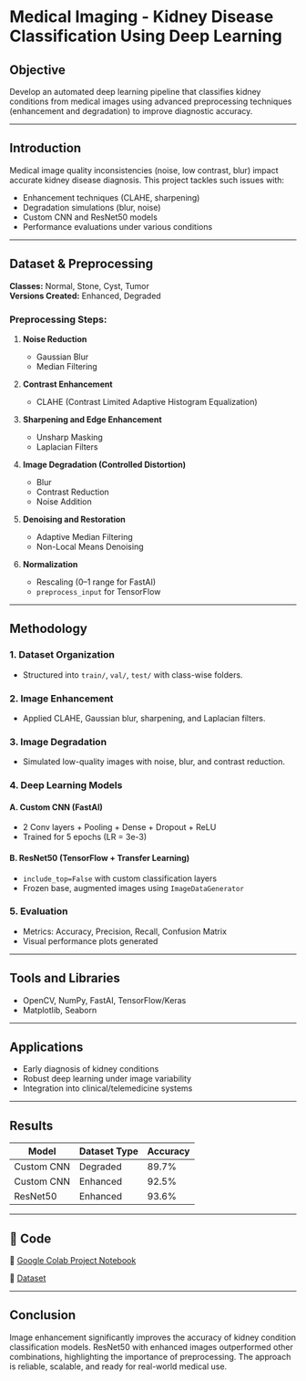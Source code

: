 # Medical Imaging - Kidney Disease Classification Using Deep Learning


## Objective

Develop an automated deep learning pipeline that classifies kidney conditions from medical images using advanced preprocessing techniques (enhancement and degradation) to improve diagnostic accuracy.

---

## Introduction

Medical image quality inconsistencies (noise, low contrast, blur) impact accurate kidney disease diagnosis. This project tackles such issues with:

- Enhancement techniques (CLAHE, sharpening)
- Degradation simulations (blur, noise)
- Custom CNN and ResNet50 models
- Performance evaluations under various conditions

---

## Dataset & Preprocessing

**Classes:** Normal, Stone, Cyst, Tumor  
**Versions Created:** Enhanced, Degraded

### Preprocessing Steps:

1. **Noise Reduction**  
   - Gaussian Blur  
   - Median Filtering  

2. **Contrast Enhancement**  
   - CLAHE (Contrast Limited Adaptive Histogram Equalization)  

3. **Sharpening and Edge Enhancement**  
   - Unsharp Masking  
   - Laplacian Filters  

4. **Image Degradation (Controlled Distortion)**  
   - Blur  
   - Contrast Reduction  
   - Noise Addition  

5. **Denoising and Restoration**  
   - Adaptive Median Filtering  
   - Non-Local Means Denoising  

6. **Normalization**  
   - Rescaling (0–1 range for FastAI)  
   - `preprocess_input` for TensorFlow

---

## Methodology

### 1. Dataset Organization
- Structured into `train/`, `val/`, `test/` with class-wise folders.

### 2. Image Enhancement
- Applied CLAHE, Gaussian blur, sharpening, and Laplacian filters.

### 3. Image Degradation
- Simulated low-quality images with noise, blur, and contrast reduction.

### 4. Deep Learning Models

#### A. Custom CNN (FastAI)
- 2 Conv layers + Pooling + Dense + Dropout + ReLU  
- Trained for 5 epochs (LR = 3e-3)

#### B. ResNet50 (TensorFlow + Transfer Learning)
- `include_top=False` with custom classification layers  
- Frozen base, augmented images using `ImageDataGenerator`

### 5. Evaluation
- Metrics: Accuracy, Precision, Recall, Confusion Matrix  
- Visual performance plots generated

---

## Tools and Libraries
- OpenCV, NumPy, FastAI, TensorFlow/Keras  
- Matplotlib, Seaborn

---

## Applications
- Early diagnosis of kidney conditions
- Robust deep learning under image variability
- Integration into clinical/telemedicine systems

---

## Results

| Model          | Dataset Type | Accuracy |
|----------------|--------------|----------|
| Custom CNN     | Degraded     | 89.7%    |
| Custom CNN     | Enhanced     | 92.5%    |
| ResNet50       | Enhanced     | 93.6%    |

---

## 🔗 Code

🔗 [Google Colab Project Notebook](https://colab.research.google.com/drive/1p8pkOGkCAZiUbz5apxx_SckHxSbteLh5?usp=sharing)

🔗 [Dataset](https://www.kaggle.com/datasets/nazmul0087/ct-kidney-dataset-normal-cyst-tumor-and-stone)

---

## Conclusion

Image enhancement significantly improves the accuracy of kidney condition classification models. ResNet50 with enhanced images outperformed other combinations, highlighting the importance of preprocessing. The approach is reliable, scalable, and ready for real-world medical use.

